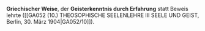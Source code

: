 
**Griechischer Weise**, der **Geisterkenntnis durch Erfahrung** statt Beweis lehrte ([[GA052 (10.) THEOSOPHISCHE SEELENLEHRE III SEELE UND GEIST, Berlin, 30. März 1904|GA052/10]]).
